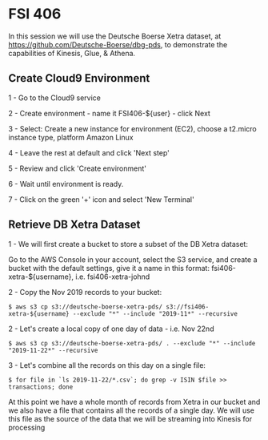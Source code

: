 # FSI 406

In this session we will use the Deutsche Boerse Xetra dataset, at https://github.com/Deutsche-Boerse/dbg-pds, to demonstrate the capabilities of Kinesis, Glue, & Athena.

## Create Cloud9 Environment

1 - Go to the Cloud9 service

2 - Create environment - name it FSI406-${user} - click Next

3 - Select: Create a new instance for environment (EC2), choose a t2.micro instance type, platform Amazon Linux

4 - Leave the rest at default and click 'Next step'

5 - Review and click 'Create environment'

6 - Wait until environment is ready.

7 - Click on the green '+' icon and select 'New Terminal'


## Retrieve DB Xetra Dataset 

1 - We will first create a bucket to store a subset of the DB Xetra dataset:

Go to the AWS Console in your account, select the S3 service, and create a bucket with the default settings, give it a name in this format: fsi406-xetra-${username}, i.e. fsi406-xetra-johnd

2 - Copy the Nov 2019 records to your bucket:
```
$ aws s3 cp s3://deutsche-boerse-xetra-pds/ s3://fsi406-xetra-${username} --exclude "*" --include "2019-11*" --recursive
```
2 - Let's create a local copy of one day of data - i.e. Nov 22nd
```
$ aws s3 cp s3://deutsche-boerse-xetra-pds/ . --exclude "*" --include "2019-11-22*" --recursive
```
3 - Let's combine all the records on this day on a single file:
```
$ for file in `ls 2019-11-22/*.csv`; do grep -v ISIN $file >> transactions; done
```
At this point we have a whole month of records from Xetra in our bucket and we also have a file that contains all the records of a single day. We will use this file as the source of the data that we will be streaming into Kinesis for processing

